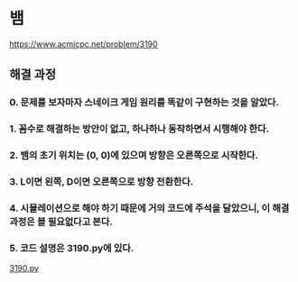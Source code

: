 # 뱀
https://www.acmicpc.net/problem/3190
## 해결 과정
### 0. 문제를 보자마자 스네이크 게임 원리를 똑같이 구현하는 것을 알았다.
### 1. 꼼수로 해결하는 방안이 없고, 하나하나 동작하면서 시행해야 한다.
### 2. 뱀의 초기 위치는 (0, 0)에 있으며 방향은 오른쪽으로 시작한다.
### 3. L이면 왼쪽, D이면 오른쪽으로 방향 전환한다.
### 4. 시뮬레이션으로 해야 하기 때문에 거의 코드에 주석을 달았으니, 이 해결 과정은 볼 필요없다고 본다.
### 5. 코드 설명은 3190.py에 있다.
[3190.py](https://github.com/alsrua7222/BOJ_Algorithm_Study/blob/main/Solved/3190/3190.py)
